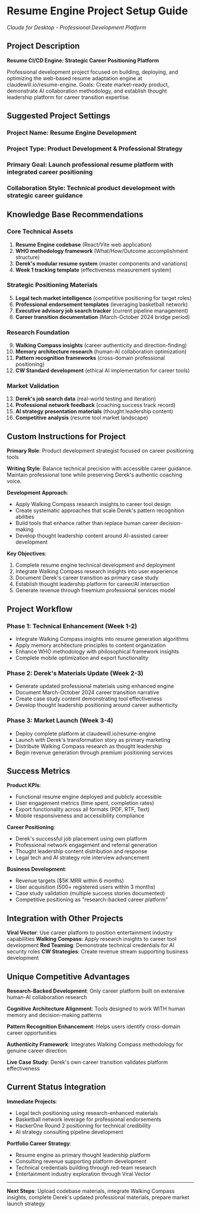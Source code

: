 # Resume Engine Project Setup Guide
*Claude for Desktop - Professional Development Platform*

## Project Description
**Resume CI/CD Engine: Strategic Career Positioning Platform**

Professional development project focused on building, deploying, and optimizing the web-based resume adaptation engine at claudewill.io/resume-engine. Goals: Create market-ready product, demonstrate AI collaboration methodology, and establish thought leadership platform for career transition expertise.

## Suggested Project Settings

### **Project Name**: Resume Engine Development
### **Project Type**: Product Development & Professional Strategy
### **Primary Goal**: Launch professional resume platform with integrated career positioning
### **Collaboration Style**: Technical product development with strategic career guidance

## Knowledge Base Recommendations

### **Core Technical Assets**
1. **Resume Engine codebase** (React/Vite web application)
2. **WHO methodology framework** (What/How/Outcome accomplishment structure)
3. **Derek's modular resume system** (master components and variations)
4. **Week 1 tracking template** (effectiveness measurement system)

### **Strategic Positioning Materials**
5. **Legal tech market intelligence** (competitive positioning for target roles)
6. **Professional endorsement templates** (leveraging basketball network)
7. **Executive advisory job search tracker** (current pipeline management)
8. **Career transition documentation** (March-October 2024 bridge period)

### **Research Foundation**
9. **Walking Compass insights** (career authenticity and direction-finding)
10. **Memory architecture research** (human-AI collaboration optimization)
11. **Pattern recognition frameworks** (cross-domain professional positioning)
12. **CW Standard development** (ethical AI implementation for career tools)

### **Market Validation**
13. **Derek's job search data** (real-world testing and iteration)
14. **Professional network feedback** (coaching success track record)
15. **AI strategy presentation materials** (thought leadership content)
16. **Competitive analysis** (resume tool market landscape)

## Custom Instructions for Project

**Primary Role**: Product development strategist focused on career positioning tools

**Writing Style**: Balance technical precision with accessible career guidance. Maintain professional tone while preserving Derek's authentic coaching voice.

**Development Approach**: 
- Apply Walking Compass research insights to career tool design
- Create systematic approaches that scale Derek's pattern recognition abilities
- Build tools that enhance rather than replace human career decision-making
- Develop thought leadership content around AI-assisted career development

**Key Objectives**:
1. Complete resume engine technical development and deployment
2. Integrate Walking Compass research insights into user experience
3. Document Derek's career transition as primary case study
4. Establish thought leadership platform for career/AI intersection
5. Generate revenue through freemium professional services model

## Project Workflow

### **Phase 1: Technical Enhancement** (Week 1-2)
- Integrate Walking Compass insights into resume generation algorithms
- Apply memory architecture principles to content organization
- Enhance WHO methodology with philosophical framework insights
- Complete mobile optimization and export functionality

### **Phase 2: Derek's Materials Update** (Week 2-3)
- Generate updated professional materials using enhanced engine
- Document March-October 2024 career transition narrative
- Create case study content demonstrating tool effectiveness
- Develop thought leadership positioning around career authenticity

### **Phase 3: Market Launch** (Week 3-4)
- Deploy complete platform at claudewill.io/resume-engine
- Launch with Derek's transformation story as primary marketing
- Distribute Walking Compass research as thought leadership
- Begin revenue generation through premium positioning services

## Success Metrics

**Product KPIs**:
- Functional resume engine deployed and publicly accessible
- User engagement metrics (time spent, completion rates)
- Export functionality across all formats (PDF, RTF, Text)
- Mobile responsiveness and accessibility compliance

**Career Positioning**:
- Derek's successful job placement using own platform
- Professional network engagement and referral generation
- Thought leadership content distribution and response
- Legal tech and AI strategy role interview advancement

**Business Development**:
- Revenue targets ($5K MRR within 6 months)
- User acquisition (500+ registered users within 3 months)
- Case study validation (multiple success stories documented)
- Competitive positioning as "research-backed career platform"

## Integration with Other Projects

**Viral Vector**: Use career platform to position entertainment industry capabilities
**Walking Compass**: Apply research insights to career tool development
**Red Teaming**: Demonstrate technical credentials for AI security roles
**CW Strategies**: Create revenue stream supporting business development

## Unique Competitive Advantages

**Research-Backed Development**: Only career platform built on extensive human-AI collaboration research

**Cognitive Architecture Alignment**: Tools designed to work WITH human memory and decision-making patterns

**Pattern Recognition Enhancement**: Helps users identify cross-domain career opportunities

**Authenticity Framework**: Integrates Walking Compass methodology for genuine career direction

**Live Case Study**: Derek's own career transition validates platform effectiveness

## Current Status Integration

**Immediate Projects**:
- Legal tech positioning using research-enhanced materials
- Basketball network leverage for professional endorsements
- HackerOne Round 2 positioning for technical credibility
- AI strategy consulting pipeline development

**Portfolio Career Strategy**:
- Resume engine as primary thought leadership platform
- Consulting revenue supporting platform development
- Technical credentials building through red-team research
- Entertainment industry exploration through Viral Vector

---

**Next Steps**: Upload codebase materials, integrate Walking Compass insights, complete Derek's updated professional materials, prepare market launch strategy